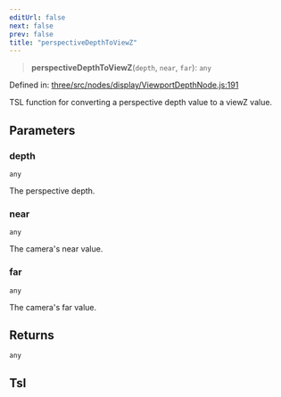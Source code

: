 ```yaml
---
editUrl: false
next: false
prev: false
title: "perspectiveDepthToViewZ"
---
```


> **perspectiveDepthToViewZ**(`depth`, `near`, `far`): `any`

Defined in: [three/src/nodes/display/ViewportDepthNode.js:191](https://github.com/DefinitelyMaybe/three-i18n/blob/fa57b79433d1c349ffb23a78727299c8d4190136/three/src/nodes/display/ViewportDepthNode.js#L191)

TSL function for converting a perspective depth value to a viewZ value.

## Parameters

### depth

`any`

The perspective depth.

### near

`any`

The camera's near value.

### far

`any`

The camera's far value.

## Returns

`any`

## Tsl
